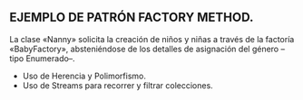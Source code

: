 ## EJEMPLO DE PATRÓN FACTORY METHOD.

La clase «Nanny» solicita la creación de niños y niñas a través de la factoría «BabyFactory», absteniéndose de los detalles de asignación del género –tipo Enumerado–.

* Uso de Herencia y Polimorfismo.
* Uso de Streams para recorrer y filtrar colecciones.
